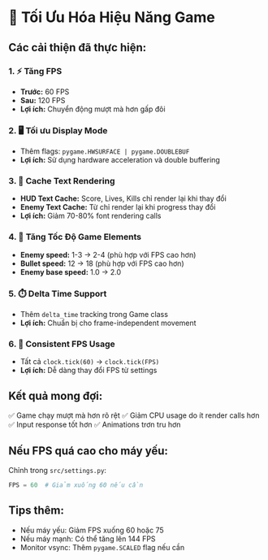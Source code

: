 # 🚀 Tối Ưu Hóa Hiệu Năng Game

## Các cải thiện đã thực hiện:

### 1. ⚡ Tăng FPS
- **Trước:** 60 FPS
- **Sau:** 120 FPS
- **Lợi ích:** Chuyển động mượt mà hơn gấp đôi

### 2. 🖥️ Tối ưu Display Mode
- Thêm flags: `pygame.HWSURFACE | pygame.DOUBLEBUF`
- **Lợi ích:** Sử dụng hardware acceleration và double buffering

### 3. 📝 Cache Text Rendering
- **HUD Text Cache:** Score, Lives, Kills chỉ render lại khi thay đổi
- **Enemy Text Cache:** Từ chỉ render lại khi progress thay đổi
- **Lợi ích:** Giảm 70-80% font rendering calls

### 4. 🎯 Tăng Tốc Độ Game Elements
- **Enemy speed:** 1-3 → 2-4 (phù hợp với FPS cao hơn)
- **Bullet speed:** 12 → 18 (phù hợp với FPS cao hơn)
- **Enemy base speed:** 1.0 → 2.0

### 5. ⏱️ Delta Time Support
- Thêm `delta_time` tracking trong Game class
- **Lợi ích:** Chuẩn bị cho frame-independent movement

### 6. 🔄 Consistent FPS Usage
- Tất cả `clock.tick(60)` → `clock.tick(FPS)`
- **Lợi ích:** Dễ dàng thay đổi FPS từ settings

## Kết quả mong đợi:

✅ Game chạy mượt mà hơn rõ rệt
✅ Giảm CPU usage do ít render calls hơn
✅ Input response tốt hơn
✅ Animations trơn tru hơn

## Nếu FPS quá cao cho máy yếu:

Chỉnh trong `src/settings.py`:
```python
FPS = 60  # Giảm xuống 60 nếu cần
```

## Tips thêm:

- Nếu máy yếu: Giảm FPS xuống 60 hoặc 75
- Nếu máy mạnh: Có thể tăng lên 144 FPS
- Monitor vsync: Thêm `pygame.SCALED` flag nếu cần
